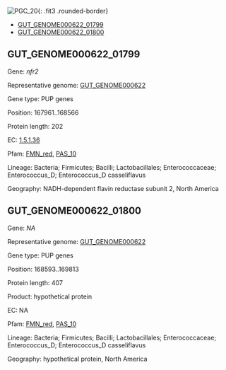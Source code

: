 ![PGC_20](../static/images/Clusters_figure/PGC_20.jpg){: .fit3 .rounded-border}

<ul id="myTab" class="nav nav-tabs">
  <li class="active">
        <a href="#tab1" data-toggle="tab">GUT_GENOME000622_01799</a>
  </li>
<li><a href="#tab2" data-toggle="tab">GUT_GENOME000622_01800</a></li>
</ul>

<div id="myTabContent" class="tab-content">
  <div class="tab-pane fade in active" id="tab1">

<h2 id="GUT_GENOME000622_01799">GUT_GENOME000622_01799</h2>
<p>Gene: <em>nfr2</em>
<p>Representative genome: <a href="https://www.ebi.ac.uk/metagenomics/genomes/MGYG-HGUT-00238">GUT_GENOME000622</a></p>
<p>Gene type: PUP genes</p>
<p>Position: 167961..168566</p>
<p>Protein length: 202</p>
<p>EC: <a href="https://www.brenda-enzymes.org/enzyme.php?ecno=1.5.1.36">1.5.1.36</a></p>
<p>Pfam: <a href="http://pfam.xfam.org/family/FMN_red">FMN_red</a>, <a href="http://pfam.xfam.org/family/PAS_10">PAS_10</a></p>
<p>Lineage: Bacteria; Firmicutes; Bacilli; Lactobacillales; Enterococcaceae; Enterococcus_D; Enterococcus_D casseliflavus</p>
<p>Geography: NADH-dependent flavin reductase subunit 2, North America</p>
  </div>

  <div class="tab-pane fade" id="tab2">

<h2 id="GUT_GENOME000622_01800">GUT_GENOME000622_01800</h2>
<p>Gene: <em>NA</em></p>
<p>Representative genome: <a href="https://www.ebi.ac.uk/metagenomics/genomes/MGYG-HGUT-00238">GUT_GENOME000622</a></p>
<p>Gene type: PUP genes</p>
<p>Position: 168593..169813</p>
<p>Protein length: 407</p>
<p>Product: hypothetical protein</p>
<p>EC: NA</p>
<p>Pfam: <a href="http://pfam.xfam.org/family/FMN_red">FMN_red</a>, <a href="http://pfam.xfam.org/family/PAS_10">PAS_10</a></p>
<p>Lineage: Bacteria; Firmicutes; Bacilli; Lactobacillales; Enterococcaceae; Enterococcus_D; Enterococcus_D casseliflavus</p>
<p>Geography: hypothetical protein, North America</p>

  </div>
</div>
